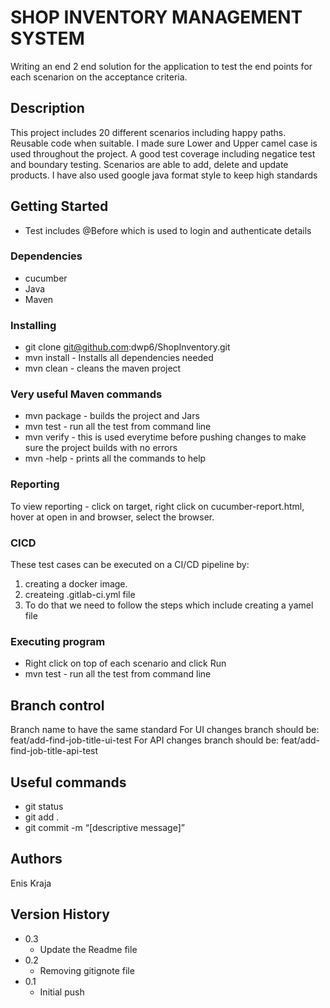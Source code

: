 # SHOP INVENTORY MANAGEMENT SYSTEM

Writing an end 2 end solution for the application to test the end points for each scenarion on the acceptance criteria.

## Description

This project includes 20 different scenarios including happy paths.
Reusable code when suitable.
I made sure Lower and Upper camel case is used throughout the project.
A good test coverage including negatice test and boundary testing.
Scenarios are able to add, delete and update products.
I have also used google java format style to keep high standards

## Getting Started

* Test includes @Before which is used to login and authenticate details

### Dependencies

* cucumber
* Java
* Maven

### Installing

* git clone git@github.com:dwp6/ShopInventory.git
* mvn install - Installs all dependencies needed
* mvn clean - cleans the maven project

### Very useful Maven commands

* mvn package - builds the project and Jars
* mvn test - run all the test from command line 
* mvn verify - this is used everytime before pushing changes to make sure the project builds with no errors
* mvn -help - prints all the commands to help


### Reporting

To view reporting - click on target, right click on cucumber-report.html, hover at open in and browser, select the browser.

### CICD

These test cases can be executed on a CI/CD pipeline by:
1. creating a docker image.
2. createing .gitlab-ci.yml file
3. To do that we need to follow the steps which include creating a yamel file  

### Executing program

* Right click on top of each scenario and click Run
* mvn test - run all the test from command line


## Branch control

Branch name to have the same standard
For UI changes branch should be: feat/add-find-job-title-ui-test
For API changes branch should be: feat/add-find-job-title-api-test

## Useful commands

* git status
* git add .
* git commit -m “[descriptive message]”

## Authors

Enis Kraja 

## Version History

* 0.3 
    * Update the Readme file     
* 0.2
    * Removing gitignote file
* 0.1
    * Initial push
